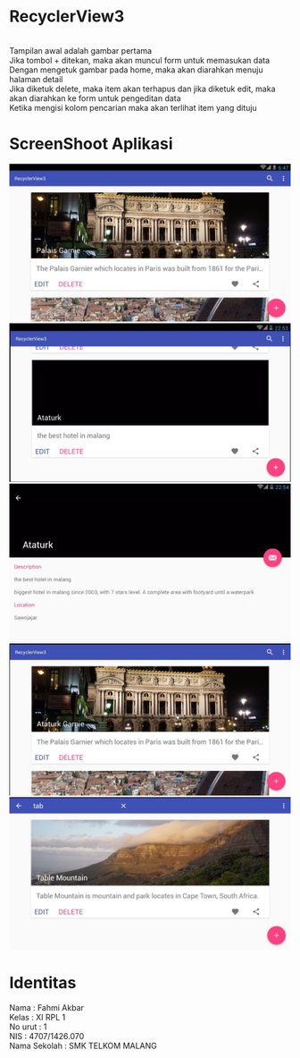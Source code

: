 # RecyclerView3
<br>Tampilan awal adalah gambar pertama
<br>Jika tombol + ditekan, maka akan muncul form untuk memasukan data
<br>Dengan mengetuk gambar pada home, maka akan diarahkan menuju halaman detail
<br>Jika diketuk delete, maka item akan terhapus dan jika diketuk edit, maka akan diarahkan ke form untuk pengeditan data
<br>Ketika mengisi kolom pencarian maka akan terlihat item yang dituju
# ScreenShoot Aplikasi 
![SS1](https://github.com/fahmialiasakbar/RecyclerView3/blob/master/RV%23.JPG)
![SS2](https://github.com/fahmialiasakbar/RecyclerView3/blob/master/ataturk.JPG)
![SS3](https://github.com/fahmialiasakbar/RecyclerView3/blob/master/kemal.JPG)
![SS4](https://github.com/fahmialiasakbar/RecyclerView3/blob/master/sko.JPG)
![SS5](https://github.com/fahmialiasakbar/RecyclerView3/blob/master/search.JPG)
# Identitas 
Nama    : Fahmi Akbar <br>
Kelas   : XI RPL 1 <br>
No urut : 1 <br> 
NIS     : 4707/1426.070 <br>
Nama Sekolah : SMK TELKOM MALANG
